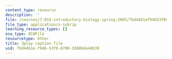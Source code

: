 ```yaml
---
content_type: resource
description: ''
file: /courses/7-014-introductory-biology-spring-2005/7bd44b1ef94b53f087003d686da4db39_zIXGgyOwtUk.vtt
file_type: application/x-subrip
learning_resource_types: []
ocw_type: OCWFile
resourcetype: Other
title: 3play caption file
uid: 7bd44b1e-f94b-53f0-8700-3d686da4db39
---
```

